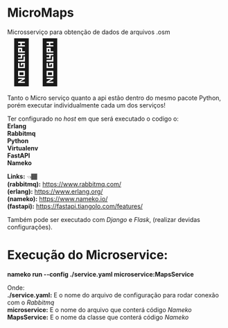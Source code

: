 # MicroMaps
Microsserviço para obtenção de dados de arquivos .osm <span style="font-size: 100px">&#129497;&#127997;</span>


Tanto o Micro serviço quanto a api estão dentro do mesmo pacote Python,
porém executar individualmente cada um dos serviços!

Ter configurado no <i>host</i> em que será executado o codigo o:<br/>
<strong>Erlang </strong> <br/>
<strong>Rabbitmq </strong> <br/>
<strong>Python </strong> <br/>
<strong>Virtualenv </strong> <br/>
<strong>FastAPI </strong> <br/>
<strong>Nameko </strong> <br/>

<strong>Links:</strong> <span>&#128072;&#127998;</span><br/> 
<strong>(rabbitmq):</strong> https://www.rabbitmq.com/ <br/>
<strong>(erlang):</strong> https://www.erlang.org/<br/>
<strong>(nameko):</strong> https://www.nameko.io/<br/>
<strong>(fastapi):</strong> https://fastapi.tiangolo.com/features/<br/>

Também pode ser executado com <i>Django</i> e <i>Flask</i>, (realizar devidas configurações).<br/>

# Execução do Microservice:<br/>
<strong>nameko run --config ./service.yaml microservice:MapsService</strong><br/>

Onde:<br/>
<strong>./service.yaml:</strong> E o nome do arquivo de configuração para rodar conexão com o <i>Rabbitmq</i> <br/>
<strong>microservice:</strong> E o nome do arquivo que conterá código <i>Nameko</i> <br/>
<strong>MapsService:</strong> E o nome da classe que conterá código <i>Nameko</i> <br/>
